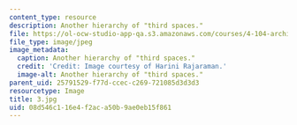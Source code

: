 ```yaml
---
content_type: resource
description: Another hierarchy of "third spaces."
file: https://ol-ocw-studio-app-qa.s3.amazonaws.com/courses/4-104-architecture-studio-intentions-spring-2005/08d546c116e4f2aca50b9ae0eb15f861_3.jpg
file_type: image/jpeg
image_metadata:
  caption: Another hierarchy of "third spaces."
  credit: 'Credit: Image courtesy of Harini Rajaraman.'
  image-alt: Another hierarchy of "third spaces."
parent_uid: 25791529-f77d-ccec-c269-721085d3d3d3
resourcetype: Image
title: 3.jpg
uid: 08d546c1-16e4-f2ac-a50b-9ae0eb15f861
---
```

